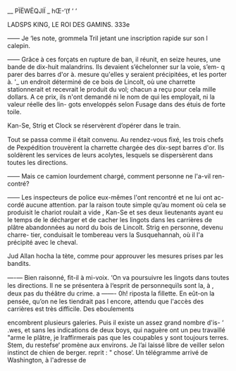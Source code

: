 __ PÏËWËQJIÏ _
hŒ-‘(f ‘ ‘

  

LADSPS KING, LE ROI DES GAMINS. 333e

—— Je ‘les note, grommela Tril jetant une inscription rapide sur son l
calepin.

—— Grâce à ces forçats en rupture de ban, il réunit, en seize heures, une
bande de dix-huit malandrins. Ils devaient s’échelonner sur la voie, s’em- q
parer des barres d'or à. mesure qu'elles y seraient précipitées, et les porter à. '_
un endroit déterminé de ce bois de Lincolt, où une charrette stationnerait et
recevrait le produit du vol; chacun a reçu pour cela mille dollars. A ce prix,
ils n'ont demandé ni le nom de qui les employait, ni la valeur réelle des lin-
gots enveloppés selon Fusage dans des étuis de forte toile.

Kan-Se, Strig et Clock se réservèrent d’opérer dans le train.

Tout se passa comme il était convenu. Au rendez-vous ﬁxé, les trois chefs
de Pexpédition trouvèrent la charrette chargée des dix-sept barres d'or. Ils
soldèrent les services de leurs acolytes, lesquels se dispersèrent dans toutes
les directions.

—— Mais ce camion lourdement chargé, comment personne ne l'a-vil ren-
contré?

—— Les inspecteurs de police eux-mêmes l'ont rencontré et ne lui ont ac-
cordé aucune attention. par la raison toute simple qu’au moment où cela se
produisit le chariot roulait a vide , Kan-Se et ses deux lieutenants ayant eu
le temps de le décharger et de cacher les lingots dans les carrières de plâtre
abandonnées au nord du bois de Lincolt. Strig en personne, devenu charre-
tier, conduisait le tombereau vers la Susquehannah, où il l'a précipité avec
le cheval.

Jud Allan hocha la tète, comme pour approuver les mesures prises par les
bandits.

—-— Bien raisonné, ﬁt-il à mi-voix. ‘On va poursuivre les lingots dans toutes
les directions. Il ne se présentera à l‘esprit de personnequïls sont la, à
, deux pas du théâtre du crime. a
 ——- 0h! riposta la ﬁllette. En eût-on la pensée, qu’on ne les tiendrait pas
l encore, attendu que l'accès des carrières est très difficile. Des eboulements

encombrent plusieurs galeries. Puis il existe un assez grand nombre d'is-
‘ .wes, et sans les indications de deux boys, qui naguère ont un peu travaillé
"arme le plâtre, je Iraffirmerais pas que les coupables y sont toujours terres.
 Stem, du restefse‘ promène aux environs. Je l’ai laissé libre de veiller selon
 instinct de chien de berger.
 reprit :
"  chose‘. Un télégramme arrivé de Washington, à l'adresse de

 
 
 
  
 
  

